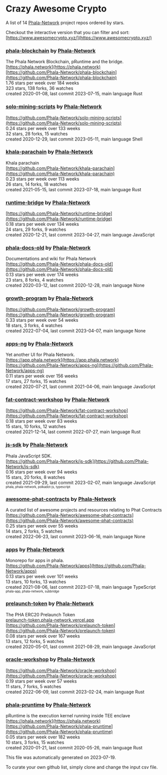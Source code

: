 # Crazy Awesome Crypto
A list of 14 [Phala-Network](https://github.com/Phala-Network) project repos ordered by stars.  

Checkout the interactive version that you can filter and sort: 
[https://www.awesomecrypto.xyz/](https://www.awesomecrypto.xyz/)  


### [phala-blockchain](https://github.com/Phala-Network/phala-blockchain) by [Phala-Network](https://github.com/Phala-Network)  
The Phala Network Blockchain, pRuntime and the bridge.  
[https://phala.network](https://phala.network)  
[https://github.com/Phala-Network/phala-blockchain](https://github.com/Phala-Network/phala-blockchain)  
1.76 stars per week over 184 weeks  
323 stars, 138 forks, 36 watches  
created 2020-01-08, last commit 2023-07-15, main language Rust  


### [solo-mining-scripts](https://github.com/Phala-Network/solo-mining-scripts) by [Phala-Network](https://github.com/Phala-Network)  
  
[https://github.com/Phala-Network/solo-mining-scripts](https://github.com/Phala-Network/solo-mining-scripts)  
0.24 stars per week over 133 weeks  
32 stars, 28 forks, 15 watches  
created 2020-12-29, last commit 2023-05-11, main language Shell  


### [khala-parachain](https://github.com/Phala-Network/khala-parachain) by [Phala-Network](https://github.com/Phala-Network)  
Khala parachain  
[https://github.com/Phala-Network/khala-parachain](https://github.com/Phala-Network/khala-parachain)  
0.23 stars per week over 113 weeks  
26 stars, 14 forks, 18 watches  
created 2021-05-15, last commit 2023-07-18, main language Rust  


### [runtime-bridge](https://github.com/Phala-Network/runtime-bridge) by [Phala-Network](https://github.com/Phala-Network)  
  
[https://github.com/Phala-Network/runtime-bridge](https://github.com/Phala-Network/runtime-bridge)  
0.18 stars per week over 134 weeks  
24 stars, 29 forks, 9 watches  
created 2020-12-21, last commit 2023-04-27, main language JavaScript  


### [phala-docs-old](https://github.com/Phala-Network/phala-docs-old) by [Phala-Network](https://github.com/Phala-Network)  
Documentations and wiki for Phala Network  
[https://github.com/Phala-Network/phala-docs-old](https://github.com/Phala-Network/phala-docs-old)  
0.13 stars per week over 174 weeks  
23 stars, 8 forks, 4 watches  
created 2020-03-12, last commit 2020-12-28, main language None  


### [growth-program](https://github.com/Phala-Network/growth-program) by [Phala-Network](https://github.com/Phala-Network)  
  
[https://github.com/Phala-Network/growth-program](https://github.com/Phala-Network/growth-program)  
0.33 stars per week over 54 weeks  
18 stars, 3 forks, 4 watches  
created 2022-07-04, last commit 2023-04-07, main language None  


### [apps-ng](https://github.com/Phala-Network/apps-ng) by [Phala-Network](https://github.com/Phala-Network)  
Yet another UI for Phala Network.  
[https://app.phala.network](https://app.phala.network)  
[https://github.com/Phala-Network/apps-ng](https://github.com/Phala-Network/apps-ng)  
0.11 stars per week over 156 weeks  
17 stars, 27 forks, 15 watches  
created 2020-07-21, last commit 2021-04-06, main language JavaScript  


### [fat-contract-workshop](https://github.com/Phala-Network/fat-contract-workshop) by [Phala-Network](https://github.com/Phala-Network)  
  
[https://github.com/Phala-Network/fat-contract-workshop](https://github.com/Phala-Network/fat-contract-workshop)  
0.18 stars per week over 83 weeks  
15 stars, 10 forks, 12 watches  
created 2021-12-14, last commit 2022-07-27, main language Rust  


### [js-sdk](https://github.com/Phala-Network/js-sdk) by [Phala-Network](https://github.com/Phala-Network)  
Phala JavaScript SDK.  
[https://github.com/Phala-Network/js-sdk](https://github.com/Phala-Network/js-sdk)  
0.16 stars per week over 94 weeks  
15 stars, 20 forks, 8 watches  
created 2021-09-29, last commit 2023-02-07, main language JavaScript  
<sub><sup>phala, phala-network, polkadot-js, typescript</sup></sub>


### [awesome-phat-contracts](https://github.com/Phala-Network/awesome-phat-contracts) by [Phala-Network](https://github.com/Phala-Network)  
A curated list of awesome projects and resources relating to Phat Contracts  
[https://github.com/Phala-Network/awesome-phat-contracts](https://github.com/Phala-Network/awesome-phat-contracts)  
0.25 stars per week over 55 weeks  
14 stars, 2 forks, 5 watches  
created 2022-06-23, last commit 2023-06-16, main language None  


### [apps](https://github.com/Phala-Network/apps) by [Phala-Network](https://github.com/Phala-Network)  
Monorepo for apps in phala.  
[https://github.com/Phala-Network/apps](https://github.com/Phala-Network/apps)  
0.13 stars per week over 101 weeks  
13 stars, 10 forks, 13 watches  
created 2021-08-06, last commit 2023-07-18, main language TypeScript  
<sub><sup>phala-app, phala-network, subbridge</sup></sub>


### [prelaunch-token](https://github.com/Phala-Network/prelaunch-token) by [Phala-Network](https://github.com/Phala-Network)  
The PHA ERC20 Prelaunch Token  
[prelaunch-token.phala-network.vercel.app](prelaunch-token.phala-network.vercel.app)  
[https://github.com/Phala-Network/prelaunch-token](https://github.com/Phala-Network/prelaunch-token)  
0.08 stars per week over 167 weeks  
13 stars, 12 forks, 5 watches  
created 2020-05-01, last commit 2021-08-29, main language JavaScript  


### [oracle-workshop](https://github.com/Phala-Network/oracle-workshop) by [Phala-Network](https://github.com/Phala-Network)  
  
[https://github.com/Phala-Network/oracle-workshop](https://github.com/Phala-Network/oracle-workshop)  
0.19 stars per week over 57 weeks  
11 stars, 7 forks, 5 watches  
created 2022-06-09, last commit 2023-02-24, main language Rust  


### [phala-pruntime](https://github.com/Phala-Network/phala-pruntime) by [Phala-Network](https://github.com/Phala-Network)  
pRuntime is the execution kernel running inside TEE enclave  
[https://phala.network](https://phala.network)  
[https://github.com/Phala-Network/phala-pruntime](https://github.com/Phala-Network/phala-pruntime)  
0.05 stars per week over 182 weeks  
10 stars, 3 forks, 15 watches  
created 2020-01-21, last commit 2020-05-26, main language Rust  


This file was automatically generated on 2023-07-19.  

To curate your own github list, simply clone and change the input csv file.  